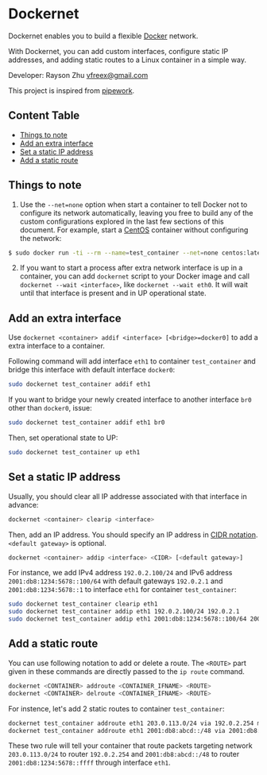 Dockernet
=========

Dockernet enables you to build a flexible [Docker][] network.

With Dockernet, you can add custom interfaces, configure static IP addresses, and adding static routes to a Linux container in a simple way.

Developer: Rayson Zhu <vfreex@gmail.com>

This project is inspired from [pipework][].

Content Table
-------------

- [Things to note](#things-to-note)
- [Add an extra interface](#add-an-extra-interface)
- [Set a static IP address](#set-a-static-ip-address)
- [Add a static route](#add-a-static-route)

Things to note
--------------
1. Use the `--net=none` option when start a container to tell Docker not to configure its network automatically, leaving you free to build any of the custom configurations explored in the last few sections of this document. For example, start a [CentOS][] container without configuring the network:
```bash
$ sudo docker run -ti --rm --name=test_container --net=none centos:latest /bin/bash
```
2. If you want to start a process after extra network interface is up in a container, you can add `dockernet` script to your Docker image and call `dockernet --wait <interface>`, like `dockernet --wait eth0`. It will wait until that interface is present and in UP operational state.

Add an extra interface
----------------------
Use `dockernet <container> addif <interface> [<bridge>=docker0]` to add a extra interface to a container.

Following command will add interface `eth1` to container `test_container` and bridge this interface with default interface `docker0`:

```bash
sudo dockernet test_container addif eth1
```

If you want to bridge your newly created interface to another interface `br0` other than `docker0`, issue:

```bash
sudo dockernet test_container addif eth1 br0
```

Then, set operational state to UP:

```bash
sudo dockernet test_container up eth1
```

Set a static IP address
-----------------------
Usually, you should clear all IP addresse associated with that interface in advance:

```bash
dockernet <container> clearip <interface>
```

Then, add an IP address. You should specify an IP address in [CIDR notation][]. `<default gateway>` is optional.

```bash
dockernet <container> addip <interface> <CIDR> [<default gateway>]
```

For instance, we add IPv4 address `192.0.2.100/24` and IPv6 address `2001:db8:1234:5678::100/64`
with default gateways `192.0.2.1` and `2001:db8:1234:5678::1` to interface `eth1` for container `test_container`:

```bash
sudo dockernet test_container clearip eth1
sudo dockernet test_container addip eth1 192.0.2.100/24 192.0.2.1
sudo dockernet test_container addip eth1 2001:db8:1234:5678::100/64 2001:db8:1234:5678::1
```

Add a static route
------------------
You can use following notation to add or delete a route. The `<ROUTE>` part given in these commands are directly passed to the `ip route` command.

```bash
dockernet <CONTAINER> addroute <CONTAINER_IFNAME> <ROUTE>
dockernet <CONTAINER> delroute <CONTAINER_IFNAME> <ROUTE>
```

For instence, let's add 2 static routes to container `test_container`:

```bash
dockernet test_container addroute eth1 203.0.113.0/24 via 192.0.2.254 metric 1000
dockernet test_container addroute eth1 2001:db8:abcd::/48 via 2001:db8:1234:5678::ffff metric 1000
```
These two rule will tell your container that route packets targeting network `203.0.113.0/24` to router `192.0.2.254` and `2001:db8:abcd::/48` to router `2001:db8:1234:5678::ffff` through interface `eth1`.


[Docker]: https://www.docker.com/
[pipework]: https://github.com/jpetazzo/pipework
[CentOS]: https://www.centos.org/
[CIDR notation]: https://en.wikipedia.org/wiki/Classless_Inter-Domain_Routing#CIDR_notation
